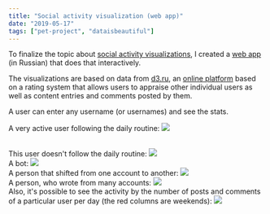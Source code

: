 ```yaml
---
title: "Social activity visualization (web app)"
date: "2019-05-17"
tags: ["pet-project", "dataisbeautiful"]
---
```


To finalize the topic about [social activity visualizations](/2018/05/07/activity.html), I created a [web app](http://romaklimenko.github.io/dirty/) (in Russian) that does that interactively.

The visualizations are based on data from [d3.ru](https://d3.ru), an [online platform](https://en.wikipedia.org/wiki/D3.ru) based on a rating system that allows users to appraise other individual users as well as content entries and comments posted by them.

A user can enter any username (or usernames) and see the stats.

A very active user following the daily routine:
<img src="wereman.png" class="img-fluid" />

<br>
This user doesn't follow the daily routine:

<img src="onubis.png" class="img-fluid" />

<br>
A bot:

<img src="kreiser.png" class="img-fluid" />

<br>
A person that shifted from one account to another:

<img src="leha_chifir.png" class="img-fluid" />

<br>
A person, who wrote from many accounts:

<img src="bots.png" class="img-fluid" />

<br>
Also, it's possible to see the activity by the number of posts and comments of a particular user per day (the red columns are weekends):

<img src="days.png" class="img-fluid" />
